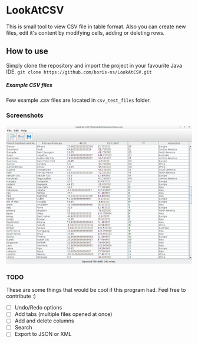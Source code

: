 # LookAtCSV

This is small tool to view CSV file in table format. Also you can create new files, edit it's content by modifying cells, adding or deleting rows.

## How to use

Simply clone the repository and import the project in your favourite Java IDE.
`git clone https://github.com/boris-ns/LookAtCSV.git`

##### Example CSV files
Few example .csv files are located in `csv_test_files` folder.

### Screenshots

![application](screenshots/application.png)

### TODO

These are some things that would be cool if this program had.
Feel free to contribute :)

- [ ] Undo/Redo options
- [ ] Add tabs (multiple files opened at once)
- [ ] Add and delete columns
- [ ] Search
- [ ] Export to JSON or XML